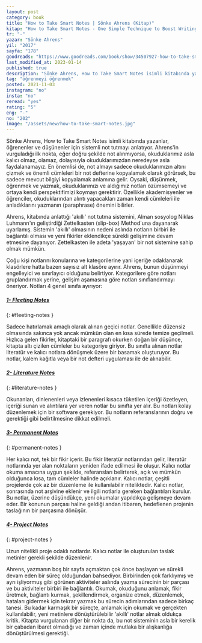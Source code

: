 ```yaml
---
layout: post
category: book
title: "How to Take Smart Notes | Sönke Ahrens (Kitap)"
kitap: "How to Take Smart Notes - One Simple Technique to Boost Writing, Learning and Thinking – for Students, Academics and Nonfiction Book Writers"
tr: "-"
yazar: "Sönke Ahrens"
yil: "2017"
sayfa: "178"
goodreads: "https://www.goodreads.com/book/show/34507927-how-to-take-smart-notes"
last_modified_at: 2023-01-14
published: true
description: "Sönke Ahrens, How to Take Smart Notes isimli kitabında yazanlar, öğrenenler ve düşünenler için sistemli not tutmayı anlatıyor."
tag: "öğrenmeyi öğrenmek"
posted: 2021-11-03
instagram: "no"
insta: "no"
reread: "yes"
rating: "5"
eng: "-"
no: "202"
image: "/assets/new/how-to-take-smart-notes.jpg"
---
```


Sönke Ahrens, How to Take Smart Notes isimli kitabında yazanlar, öğrenenler ve düşünenler için sistemli not tutmayı anlatıyor. Ahrens'in vurguladığı ilk nokta, eğer doğru şekilde not alınmıyorsa, okuduklarımız asla kalıcı olmaz, olamaz, dolayısıyla okuduklarımızdan neredeyse asla faydalanamayız. En önemlisi de, not almayı sadece okuduklarımızın altını çizmek ve önemli cümleleri bir not defterine kopyalamak olarak görürsek, bu sadece mevcut bilgiyi kopyalamak anlamına gelir. Oysaki, düşünmek, öğrenmek ve yazmak, okuduklarımızı ve aldığımız notları özümsemeyi ve ortaya kendi perspektifimizi koymayı gerektirir. Özellikle akademisyenler ve öğrenciler, okuduklarından alıntı yapacakları zaman kendi cümleleri ile anladıklarını yazmanın (paraphrase) önemini bilirler.

Ahrens, kitabında anlattığı 'akıllı' not tutma sistemini, Alman sosyolog Niklas Luhmann'ın geliştirdiği Zettelkasten (slip-box) Method'una dayanarak uyarlamış. Sistemin 'akıllı' olmasının nedeni aslında notların birbiri ile bağlantılı olması ve yeni fikirler eklendikçe sürekli gelişimine devam etmesine dayanıyor. Zettelkasten ile adeta 'yaşayan' bir not sistemine sahip olmak mümkün.

Çoğu kişi notlarını konularına ve kategorilerine yani içeriğe odaklanarak klasörlere hatta bazen sayısız alt klasöre ayırır. Ahrens, bunun düşünmeyi engelleyici ve sınırlayıcı olduğunu belirtiyor. Kategorilere göre notları gruplandırmak yerine, gelişim aşamasına göre notları sınıflandırmayı öneriyor. Notları 4 genel sınıfa ayırıyor:

##### [1- Fleeting Notes](#fleeting-notes)  
{: #fleeting-notes }  

Sadece hatırlamak amaçlı olarak alınan geçici notlar. Genellikle düzensiz olmasında sakınca yok ancak mümkün olan en kısa sürede temize geçilmeli. Hızlıca gelen fikirler, kitaptaki bir paragrafı okurken doğan bir düşünce, kitapta altı çizilen cümleler bu kategoriye giriyor. Bu sınıfta alınan notlar literatür ve kalıcı notlara dönüşmek üzere bir basamak oluşturuyor. Bu notlar, kalem kağıtla veya bir not defteri uygulaması ile de alınabilir.

##### [2- Literature Notes](#literature-notes)  
{: #literature-notes }  

Okunanları, dinlenenleri veya izlenenleri kısaca tüketilen içeriği özetleyen, içeriği sunan ve alıntılara yer veren notlar bu sınıfta yer alır. Bu notları kolay düzenlemek için bir software gerekiyor. Bu notların referanslarının doğru ve gerektiği gibi belirtilmesine dikkat edilmeli.

##### [3- Permanent Notes](#permanent-notes)  
{: #permanent-notes }

Her kalıcı not, tek bir fikir içerir. Bu fikir literatür notlarından gelir, literatür notlarında yer alan noktaların yeniden ifade edilmesi ile oluşur. Kalıcı notlar okuma amacına uygun şekilde, referansları belirterek, açık ve mümkün olduğunca kısa, tam cümleler halinde açıklanır. Kalıcı notlar, çeşitli projelerde çok az bir düzenleme ile kullanılabilir niteliktedir. Kalıcı notlar, sonrasında not arşivine eklenir ve ilgili notlarla gereken bağlantıları kurulur. Bu notlar, üzerine düşündükçe, yeni okumalar yapıldıkça gelişmeye devam eder. Bir konunun parçası haline geldiği andan itibaren, hedeflenen projenin taslağının bir parçasına dönüşür.

##### [4- Project Notes](#project-notes)
{: #project-notes }

Uzun nitelikli proje odaklı notlardır. Kalıcı notlar ile oluşturulan taslak metinler gerekli şekilde düzenlenir.

Ahrens, yazmanın boş bir sayfa açmaktan çok önce başlayan ve sürekli devam eden bir süreç olduğundan bahsediyor. Birbirinden çok farklıymış ve ayrı işliyormuş gibi görünen aktiviteler aslında yazma sürecinin bir parçası ve bu aktiviteler birbiri ile bağlantılı. Okumak, okuduğunu anlamak, fikir üretmek, bağlantı kurmak, şekillendirmek, organize etmek, düzenlemek, hataları gidermek için tekrar yazmak bu sürecin adımlarından sadece birkaç tanesi. Bu kadar karmaşık bir süreçte, anlamak için okumak ve gerçekten kullanılabilir, yeni metinlere dönüştürülebilir 'akıllı' notlar almak oldukça kritik. Kitapta vurgulanan diğer bir nokta da, bu not sisteminin asla bir kerelik bir çabadan ibaret olmadığı ve zaman içinde mutlaka bir alışkanlığa dönüştürülmesi gerektiği.
